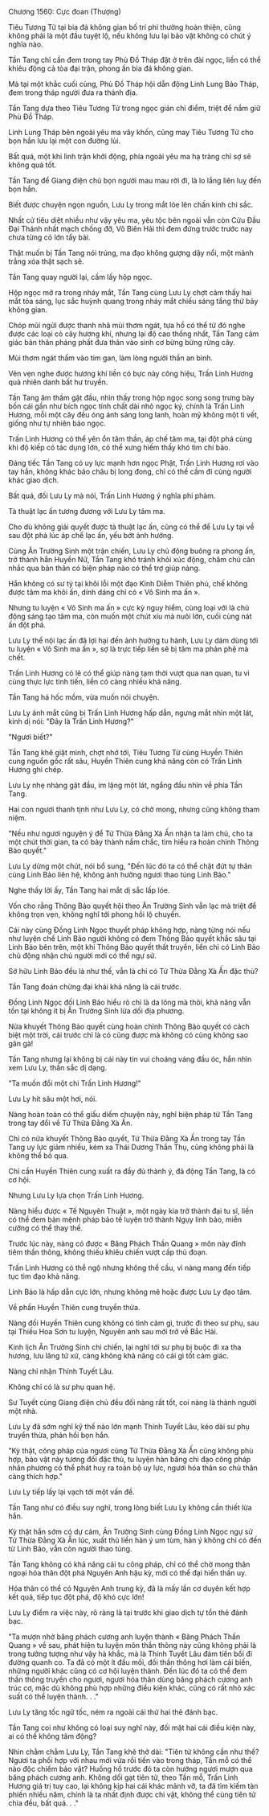 




Chương 1560: Cực đoan (Thượng)


Tiêu Tương Tử tại bia đá không gian bố trí phi thường hoàn thiện, cũng không phải là một đầu tuyệt lộ, nếu không lưu lại bảo vật không có chút ý nghĩa nào.

Tần Tang chỉ cần đem trong tay Phù Đồ Tháp đặt ở trên đài ngọc, liền có thể khiêu động cả tòa đại trận, phong ấn bia đá không gian.

Mà tại một khắc cuối cùng, Phù Đồ Tháp hội dẫn động Linh Lung Bảo Tháp, đem trong tháp người đưa ra thánh địa.

Tần Tang dựa theo Tiêu Tương Tử trong ngọc giản chỉ điểm, triệt để nắm giữ Phù Đồ Tháp.

Linh Lung Tháp bên ngoài yêu ma vây khốn, cũng may Tiêu Tương Tử cho bọn hắn lưu lại một con đường lùi.

Bất quá, một khi linh trận khởi động, phía ngoài yêu ma hạ tràng chỉ sợ sẽ không quá tốt.

Tần Tang để Giang điện chủ bọn người mau mau rời đi, là lo lắng liên luỵ đến bọn hắn.

Biết được chuyện ngọn nguồn, Lưu Ly trong mắt lóe lên chấn kinh chi sắc.

Nhất cử tiêu diệt nhiều như vậy yêu ma, yêu tộc bên ngoài vẫn còn Cửu Đầu Đại Thánh nhất mạch chống đỡ, Vô Biên Hải thì đem đứng trước trước nay chưa từng có lớn tẩy bài.

Thật muốn bị Tần Tang nói trúng, ma đạo không gượng dậy nổi, một mảnh trắng xóa thật sạch sẽ.

Tần Tang quay người lại, cầm lấy hộp ngọc.

Hộp ngọc mở ra trong nháy mắt, Tần Tang cùng Lưu Ly chợt cảm thấy hai mắt tỏa sáng, lục sắc huỳnh quang trong nháy mắt chiếu sáng tầng thứ bảy không gian.

Chóp mũi ngửi được thanh nhã mùi thơm ngát, tựa hồ có thể từ đó nghe được các loại cỏ cây hương khí, nhưng lại độ cao thống nhất, Tần Tang cảm giác bản thân phảng phất đưa thân vào sinh cơ bừng bừng rừng cây.

Mùi thơm ngát thấm vào tim gan, làm lòng người thần an bình.

Vẻn vẹn nghe được hương khí liền có bực này công hiệu, Trấn Linh Hương quả nhiên danh bất hư truyền.

Tần Tang âm thầm gật đầu, nhìn thấy trong hộp ngọc song song trưng bày bốn cái gần như bích ngọc tính chất dài nhỏ ngọc ký, chính là Trấn Linh Hương, mỗi một cây đều óng ánh sáng long lanh, hoàn mỹ không một tì vết, giống như tự nhiên bảo ngọc.

Trấn Linh Hương có thể yên ổn tâm thần, áp chế tâm ma, tại đột phá cùng khi độ kiếp có tác dụng lớn, có thể xưng hiếm thấy khó tìm chí bảo.

Đáng tiếc Tần Tang có uy lực mạnh hơn ngọc Phật, Trấn Linh Hương rơi vào tay hắn, không khác bảo châu bị long đong, chỉ có thể cầm đi cùng người khác giao dịch.

Bất quá, đối Lưu Ly mà nói, Trấn Linh Hương ý nghĩa phi phàm.

Tà thuật lạc ấn tương đương với Lưu Ly tâm ma.

Cho dù không giải quyết được tà thuật lạc ấn, cũng có thể để Lưu Ly tại về sau đột phá lúc áp chế lạc ấn, yếu bớt ảnh hưởng.

Cùng Ân Trường Sinh một trận chiến, Lưu Ly chủ động buông ra phong ấn, trở thành hắn Huyền Nữ, Tần Tang khó tránh khỏi xúc động, chăm chú cân nhắc qua bản thân có biện pháp nào có thể trợ giúp nàng.

Hắn không có sư tỷ tại khôi lỗi một đạo Kinh Diễm Thiên phú, chế không được tâm ma khôi ấn, dính dáng chỉ có « Vô Sinh ma ấn ».

Nhưng tu luyện « Vô Sinh ma ấn » cực kỳ nguy hiểm, cùng loại với là chủ động sáng tạo tâm ma, còn muốn một chút xíu mà nuôi lớn, cuối cùng nát ấn đột phá.

Lưu Ly thể nội lạc ấn đã lợi hại đến ảnh hưởng tu hành, Lưu Ly dám dùng tới tu luyện « Vô Sinh ma ấn », sợ là trực tiếp liền sẽ bị tâm ma phản phệ mà chết.

Trấn Linh Hương có lẽ có thể giúp nàng tạm thời vượt qua nan quan, tu vi cùng thực lực tinh tiến, liền có càng nhiều khả năng.

Tần Tang há hốc mồm, vừa muốn nói chuyện.

Lưu Ly ánh mắt cũng bị Trấn Linh Hương hấp dẫn, ngưng mắt nhìn một lát, kinh dị nói: "Đây là Trấn Linh Hương?"

"Ngươi biết?"

Tần Tang khẽ giật mình, chợt nhớ tới, Tiêu Tương Tử cùng Huyền Thiên cung nguồn gốc rất sâu, Huyền Thiên cung khả năng còn có Trấn Linh Hương ghi chép.

Lưu Ly nhẹ nhàng gật đầu, im lặng một lát, ngẩng đầu nhìn về phía Tần Tang.

Hai con ngươi thanh tịnh như Lưu Ly, có chờ mong, nhưng cũng không tham niệm.

"Nếu như ngươi nguyện ý để Tứ Thừa Đằng Xà Ấn nhận ta làm chủ, cho ta một chút thời gian, ta có bảy thành nắm chắc, tìm hiểu ra hoàn chỉnh Thông Bảo quyết."

Lưu Ly dừng một chút, nói bổ sung, "Đến lúc đó ta có thể chặt đứt tự thân cùng Linh Bảo liên hệ, không ảnh hưởng ngươi thao túng Linh Bảo."

Nghe thấy lời ấy, Tần Tang hai mắt dị sắc lấp lóe.

Vốn cho rằng Thông Bảo quyết hội theo Ân Trường Sinh vẫn lạc mà triệt để không trọn vẹn, không nghĩ tới phong hồi lộ chuyển.

Cái này cùng Đồng Linh Ngọc thuyết pháp không hợp, nàng từng nói nếu như luyện chế Linh Bảo người không có đem Thông Bảo quyết khắc sâu tại Linh Bảo bên trên, một khi Thông Bảo quyết thất truyền, liền chỉ có Linh Bảo chủ động nhận chủ người mới có thể ngự sử.

Sở hữu Linh Bảo đều là như thế, vẫn là chỉ có Tứ Thừa Đằng Xà Ấn đặc thù?

Tần Tang đoán chừng đại khái khả năng là cái trước.

Đồng Linh Ngọc đối Linh Bảo hiểu rõ chỉ là da lông mà thôi, khả năng vẫn tồn tại không ít bị Ân Trường Sinh lừa dối địa phương.

Nửa khuyết Thông Bảo quyết cùng hoàn chỉnh Thông Bảo quyết có cách biệt một trời, cái trước chỉ là có cũng được mà không có cũng không sao gân gà!

Tần Tang nhưng lại không bị cái này tin vui choáng váng đầu óc, hắn nhìn xem Lưu Ly, thần sắc dị dạng.

"Ta muốn đổi một chi Trấn Linh Hương!"

Lưu Ly hít sâu một hơi, nói.

Nàng hoàn toàn có thể giấu diếm chuyện này, nghĩ biện pháp từ Tần Tang trong tay đổi về Tứ Thừa Đằng Xà Ấn.

Chỉ có nửa khuyết Thông Bảo quyết, Tứ Thừa Đằng Xà Ấn trong tay Tần Tang uy lực giảm nhiều, kém xa Thái Dương Thần Thụ, cũng không phải là không thể bỏ qua.

Chỉ cần Huyền Thiên cung xuất ra đầy đủ thành ý, đả động Tần Tang, là có cơ hội.

Nhưng Lưu Ly lựa chọn Trấn Linh Hương.

Nàng hiểu được « Tế Nguyên Thuật », một ngày kia trở thành đại tu sĩ, liền có thể đem bản mệnh pháp bảo tế luyện trở thành Ngụy linh bảo, miễn cưỡng có thể thay thế.

Trước lúc này, nàng có được « Băng Phách Thần Quang » môn này đỉnh tiêm thần thông, không thiếu khiêu chiến vượt cấp thủ đoạn.

Trấn Linh Hương có thể ngộ nhưng không thể cầu, vì nàng mang đến tiếp tục tìm đạo khả năng.

Linh Bảo là hấp dẫn cực lớn, nhưng không mê hoặc được Lưu Ly đạo tâm.

Về phần Huyền Thiên cung truyền thừa.

Nàng đối Huyền Thiên cung không có tình cảm gì, trước đi theo sư phụ, sau tại Thiếu Hoa Sơn tu luyện, Nguyên anh sau mới trở về Bắc Hải.

Kinh lịch Ân Trường Sinh chi chiến, lại nghĩ tới sư phụ bị buộc đi xa tha hương, lưu lãng tứ xứ, càng không khả năng có cái gì tốt cảm giác.

Nàng chỉ nhận Thính Tuyết Lâu.

Không chỉ có là sư phụ quan hệ.

Sư Tuyết cùng Giang điện chủ đều đối nàng rất tốt, coi nàng là thành người một nhà.

Lưu Ly đã sớm nghĩ kỹ thế nào lớn mạnh Thính Tuyết Lâu, kéo dài sư phụ truyền thừa, phản hồi bọn hắn.

"Kỳ thật, công pháp của ngươi cùng Tứ Thừa Đằng Xà Ấn cũng không phù hợp, bảo vật này tương đối đặc thù, tu luyện hàn băng chi đạo công pháp nhân phương có thể phát huy ra toàn bộ uy lực, ngươi hóa thân so chủ thân càng thích hợp."

Lưu Ly tiếp lấy lại vạch tới một vấn đề.

Tần Tang như có điều suy nghĩ, trong lòng biết Lưu Ly không cần thiết lừa hắn.

Kỳ thật hắn sớm có dự cảm, Ân Trường Sinh cùng Đồng Linh Ngọc ngự sử Tứ Thừa Đằng Xà Ấn lúc, xuất thủ liền hàn ý um tùm, hàn ý không chỉ có đến từ Linh Bảo, vẫn còn người thao túng.

Tần Tang không có khả năng cải tu công pháp, chỉ có thể chờ mong thân ngoại hóa thân đột phá Nguyên Anh hậu kỳ, mới có thể đại hiển thần uy.

Hóa thân có thể có Nguyên Anh trung kỳ, đã là mấy lần cơ duyên kết hợp kết quả, tiếp tục đột phá, độ khó cực lớn!

Lưu Ly điểm ra việc này, rõ ràng là tại trước khi giao dịch tự tổn thẻ đánh bạc.

"Ta mượn nhờ băng phách cương anh luyện thành « Băng Phách Thần Quang » về sau, phát hiện tu luyện môn thần thông này cũng không phải là trong tưởng tượng như vậy hà khắc, mà là Thính Tuyết Lâu đám tiền bối đi đường quanh co. Ta đã có một ít đầu mối, đối thần thông hơi làm cải biến, những người khác cũng có cơ hội luyện thành. Đến lúc đó ta có thể đem thần thông truyền cho ngươi, ngươi hóa thân dùng băng phách cương anh trúc cơ, mặc dù không phù hợp những điều kiện khác, cũng có rất nhỏ xác suất có thể luyện thành. . ."

Lưu Ly tăng tốc ngữ tốc, ném ra ngoài cái thứ hai thẻ đánh bạc.

Tần Tang coi như không có loại suy nghĩ này, đối mặt hai cái điều kiện này, ai có thể không tâm động?

Nhìn chằm chằm Lưu Ly, Tần Tang khẽ thở dài: "Tiên tử không cần như thế? Ngươi ta phối hợp với nhau mới vừa rồi tiến vào trong tháp, Tần mỗ có thể nào độc chiếm bảo vật? Huống hồ trước đó ta còn hướng ngươi mượn qua băng phách cương anh. Không dối gạt tiên tử, theo Tần mỗ, Trấn Linh Hương giá trị tuy cao, lại không kịp hai cái khác mảnh vỡ, ta đã tìm kiếm tàn phiến nhiều năm, chính là ta nhất định được chi vật, không thể cùng tiên tử chia đều, bất quá. . ."




